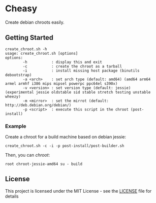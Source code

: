 # Cheasy

Create debian chroots easily.

## Getting Started

```
create_chroot.sh -h
usage: create_chroot.sh [options]
options:
        -h           : display this and exit
        -c           : create the chroot as a tarball
        -i           : install missing host package (binutils debootstrap)
        -a <arch>    : set arch type (default: amd64) (amd64 arm64 armel armhf i386 mips mipsel powerpc ppc64el s390x)
        -v <version> : set version type (default: jessie) (experimental jessie oldstable sid stable stretch testing unstable wheezy)
        -m <mirror>  : set the mirrot (default: http://deb.debian.org/debian/)
        -p <script>  : execute this script in the chroot (post-install)
```

### Example

Create a chroot for a build machine based on debian jessie:

```
create_chroot.sh -c -i -p post-install/post-builder.sh
```

Then, you can *chroot*:

```
root chroot-jessie-amd64 su - build
```

## License

This project is licensed under the MIT License - see the [LICENSE](LICENSE) file for details

